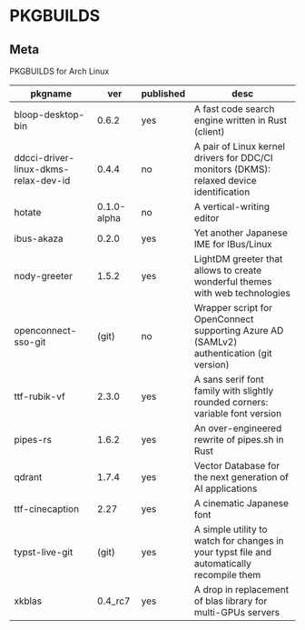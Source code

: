 # PKGBUILDS

## Meta

PKGBUILDS for Arch Linux

| pkgname                              | ver         | published | desc                                                                                      |
| ------------------------------------ | ----------- | --------- | ----------------------------------------------------------------------------------------- |
| bloop-desktop-bin                    | 0.6.2       | yes       | A fast code search engine written in Rust (client)                                        |
| ddcci-driver-linux-dkms-relax-dev-id | 0.4.4       | no        | A pair of Linux kernel drivers for DDC/CI monitors (DKMS): relaxed device identification  |
| hotate                               | 0.1.0-alpha | no        | A vertical-writing editor                                                                 |
| ibus-akaza                           | 0.2.0       | yes       | Yet another Japanese IME for IBus/Linux                                                   |
| nody-greeter                         | 1.5.2       | yes       | LightDM greeter that allows to create wonderful themes with web technologies              |
| openconnect-sso-git                  | (git)       | no        | Wrapper script for OpenConnect supporting Azure AD (SAMLv2) authentication (git version)  |
| ttf-rubik-vf                         | 2.3.0       | yes       | A sans serif font family with slightly rounded corners: variable font version             |
| pipes-rs                             | 1.6.2       | yes       | An over-engineered rewrite of pipes.sh in Rust                                            |
| qdrant                               | 1.7.4       | yes       | Vector Database for the next generation of AI applications                                |
| ttf-cinecaption                      | 2.27        | yes       | A cinematic Japanese font                                                                 |
| typst-live-git                       | (git)       | yes       | A simple utility to watch for changes in your typst file and automatically recompile them |
| xkblas                               | 0.4_rc7     | yes       | A drop in replacement of blas library for multi-GPUs servers                              |
